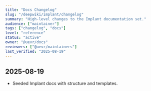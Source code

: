 ```yaml
---
title: "Docs Changelog"
slug: "/deepwiki/implant/changelog"
summary: "High-level changes to the Implant documentation set."
audience: ["maintainer"]
tags: ["changelog", "docs"]
level: "reference"
status: "active"
owner: "@uevr/docs"
reviewers: ["@uevr/maintainers"]
last_verified: "2025-08-19"
---
```


## 2025-08-19
- Seeded Implant docs with structure and templates.

